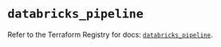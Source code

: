 # `databricks_pipeline`

Refer to the Terraform Registry for docs: [`databricks_pipeline`](https://registry.terraform.io/providers/databricks/databricks/1.52.0/docs/resources/pipeline).
